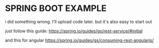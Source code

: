 # SPRING BOOT EXAMPLE

i did something wrong. I'll upload code later. but it's also easy to start out

just follow this guide: https://spring.io/guides/gs/rest-service/#initial

and this for angular https://spring.io/guides/gs/consuming-rest-angularjs/
